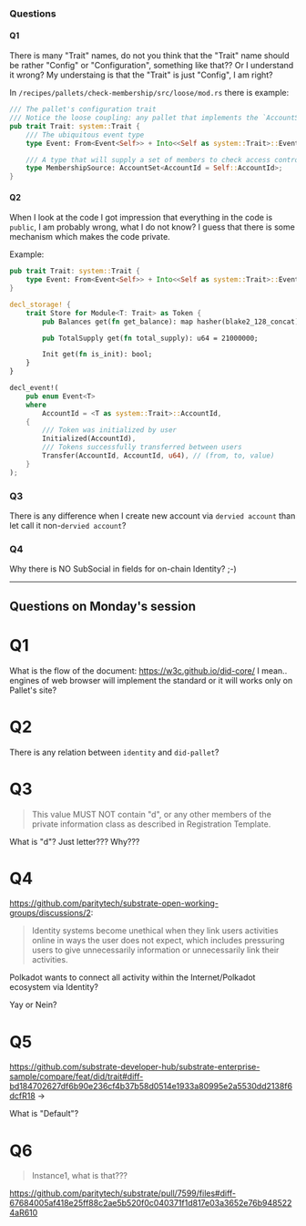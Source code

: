 ### Questions

#### Q1

There is many "Trait" names, do not you think that the "Trait" name should be rather "Config" or "Configuration", something like that?? Or I understand it wrong? My understaing is that the "Trait" is just "Config", I am right?

In `/recipes/pallets/check-membership/src/loose/mod.rs` there is example:

```rust
/// The pallet's configuration trait
/// Notice the loose coupling: any pallet that implements the `AccountSet` behavior works here.
pub trait Trait: system::Trait {
	/// The ubiquitous event type
	type Event: From<Event<Self>> + Into<<Self as system::Trait>::Event>;

	/// A type that will supply a set of members to check access control against
	type MembershipSource: AccountSet<AccountId = Self::AccountId>;
}
```

#### Q2

When I look at the code I got impression that everything in the code is `public`, I am probably wrong, what I do not know? I guess that there is some mechanism which makes the code private.

Example:

```rust
pub trait Trait: system::Trait {
	type Event: From<Event<Self>> + Into<<Self as system::Trait>::Event>;
}

decl_storage! {
	trait Store for Module<T: Trait> as Token {
		pub Balances get(fn get_balance): map hasher(blake2_128_concat) T::AccountId => u64;

		pub TotalSupply get(fn total_supply): u64 = 21000000;

		Init get(fn is_init): bool;
	}
}

decl_event!(
	pub enum Event<T>
	where
		AccountId = <T as system::Trait>::AccountId,
	{
		/// Token was initialized by user
		Initialized(AccountId),
		/// Tokens successfully transferred between users
		Transfer(AccountId, AccountId, u64), // (from, to, value)
	}
);
```

### Q3

There is any difference when I create new account via `dervied account` than let call it non-`dervied account`?

### Q4

Why there is NO SubSocial in fields for on-chain Identity? ;-)

---

## Questions on Monday's session

# Q1

What is the flow of the document: https://w3c.github.io/did-core/ I mean.. engines of web browser will implement the standard or it will works only on Pallet's site?

# Q2

There is any relation between `identity` and `did-pallet`?

# Q3

> This value MUST NOT contain "d", or any other members of the private information class as described in Registration Template. 

What is "d"? Just letter??? Why???

# Q4

https://github.com/paritytech/substrate-open-working-groups/discussions/2:

> Identity systems become unethical when they link users activities online in ways the user does not expect, which includes pressuring users to give unnecessarily information or unnecessarily link their activities.

Polkadot wants to connect all activity within the Internet/Polkadot ecosystem via Identity? 

Yay or Nein?

# Q5

https://github.com/substrate-developer-hub/substrate-enterprise-sample/compare/feat/did/trait#diff-bd184702627df6b90e236cf4b37b58d0514e1933a80995e2a5530dd2138f6dcfR18 ->

What is "Default"?

# Q6

> Instance1, what is that???

https://github.com/paritytech/substrate/pull/7599/files#diff-67684005af418e25ff88c2ae5b520f0c040371f1d817e03a3652e76b9485224aR610
